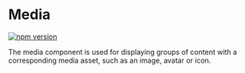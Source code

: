 # Media

[![npm version](https://img.shields.io/npm/v/%40vrembem%2Fmedia.svg)](https://www.npmjs.com/package/%40vrembem%2Fmedia)

The media component is used for displaying groups of content with a corresponding media asset, such as an image, avatar or icon.
